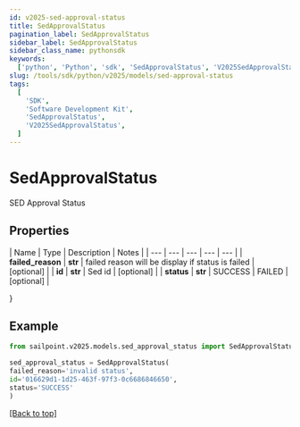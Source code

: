 ```yaml
---
id: v2025-sed-approval-status
title: SedApprovalStatus
pagination_label: SedApprovalStatus
sidebar_label: SedApprovalStatus
sidebar_class_name: pythonsdk
keywords:
  ['python', 'Python', 'sdk', 'SedApprovalStatus', 'V2025SedApprovalStatus']
slug: /tools/sdk/python/v2025/models/sed-approval-status
tags:
  [
    'SDK',
    'Software Development Kit',
    'SedApprovalStatus',
    'V2025SedApprovalStatus',
  ]
---
```


# SedApprovalStatus

SED Approval Status

## Properties

| Name | Type | Description | Notes |
| --- | --- | --- | --- | --- |
| **failed_reason** | **str** | failed reason will be display if status is failed | [optional] |
| **id** | **str** | Sed id | [optional] |
| **status** | **str** | SUCCESS | FAILED | [optional] |

}

## Example

```python
from sailpoint.v2025.models.sed_approval_status import SedApprovalStatus

sed_approval_status = SedApprovalStatus(
failed_reason='invalid status',
id='016629d1-1d25-463f-97f3-0c6686846650',
status='SUCCESS'
)

```

[[Back to top]](#)
